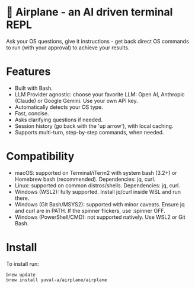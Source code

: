 # 🛫 Airplane - an AI driven terminal REPL
Ask your OS questions, give it instructions - get back direct OS commands to run (with your approval) to achieve your results.

# Features
* Built with Bash.
* LLM Provider agnostic: choose your favorite LLM: Open AI, Anthropic (Claude) or Google Gemini. Use your own API key.
* Automatically detects your OS type.
* Fast, concise.
* Asks clarifying questions if needed.
* Session history (go back with the 'up arrow'), with local caching.
* Supports multi-turn, step-by-step commands, when needed.

# Compatibility
- macOS: supported on Terminal/iTerm2 with system bash (3.2+) or Homebrew bash (recommended).
Dependencies: jq, curl.
- Linux: supported on common distros/shells. Dependencies: jq, curl.
- Windows (WSL2): fully supported. Install jq/curl inside WSL and run there.
- Windows (Git Bash/MSYS2): supported with minor caveats. Ensure jq and curl are in PATH. If the
spinner flickers, use :spinner OFF.
- Windows (PowerShell/CMD): not supported natively. Use WSL2 or Git Bash.

# Install
To install run: 
```
brew update
brew install yuval-a/airplane/airplane
```
